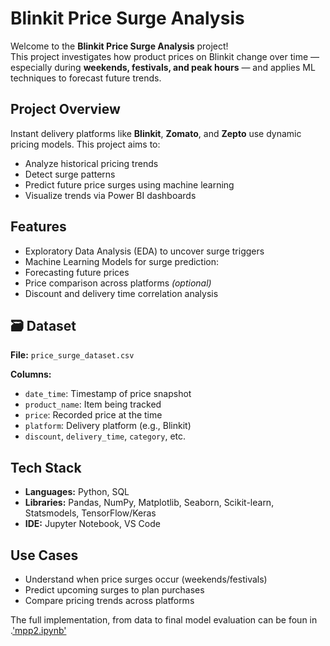 # Blinkit Price Surge Analysis

Welcome to the **Blinkit Price Surge Analysis** project!  
This project investigates how product prices on Blinkit change over time — especially during **weekends, festivals, and peak hours** — and applies ML techniques to forecast future trends.

## Project Overview

Instant delivery platforms like **Blinkit**, **Zomato**, and **Zepto** use dynamic pricing models. This project aims to:

- Analyze historical pricing trends
- Detect surge patterns
- Predict future price surges using machine learning
- Visualize trends via Power BI dashboards

##  Features
-  Exploratory Data Analysis (EDA) to uncover surge triggers
-  Machine Learning Models for surge prediction:
- Forecasting future prices
-  Price comparison across platforms *(optional)*
-  Discount and delivery time correlation analysis

## 🗃 Dataset

**File:** `price_surge_dataset.csv`

**Columns:**
- `date_time`: Timestamp of price snapshot  
- `product_name`: Item being tracked  
- `price`: Recorded price at the time  
- `platform`: Delivery platform (e.g., Blinkit)  
- `discount`, `delivery_time`, `category`, etc.


##  Tech Stack

- **Languages:** Python, SQL
- **Libraries:** Pandas, NumPy, Matplotlib, Seaborn, Scikit-learn, Statsmodels, TensorFlow/Keras
- **IDE:** Jupyter Notebook, VS Code

##  Use Cases

-  Understand when price surges occur (weekends/festivals)
-  Predict upcoming surges to plan purchases
-  Compare pricing trends across platforms


The full implementation, from data to final model evaluation can be foun in .['mpp2.ipynb'](./mpp2.ipynb)


